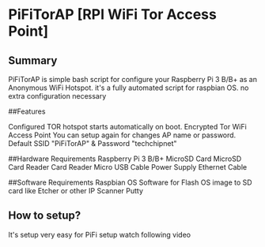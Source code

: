 # PiFiTorAP [RPI WiFi Tor Access Point]

## Summary

PiFiTorAP is simple bash script for configure your Raspberry Pi 3 B/B+ as an Anonymous WiFi Hotspot. it's a fully automated script for raspbian OS. no extra configuration necessary

##Features

Configured TOR hotspot starts automatically on boot.
Encrypted Tor WiFi Access Point
You can setup again for changes AP name or password.
Default SSID "PiFiTorAP" & Password "techchipnet"

##Hardware Requirements
Raspberry Pi 3 B/B+
MicroSD Card
MicroSD Card Reader
Card Reader
Micro USB Cable
Power Supply
Ethernet Cable

##Software Requirements
Raspbian OS
Software for Flash OS image to SD card like Etcher or other
IP Scanner
Putty


## How to setup?

It's setup very easy for PiFi setup watch following video
